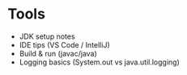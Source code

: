 # Tools

- JDK setup notes
- IDE tips (VS Code / IntelliJ)
- Build & run (javac/java)
- Logging basics (System.out vs java.util.logging)
